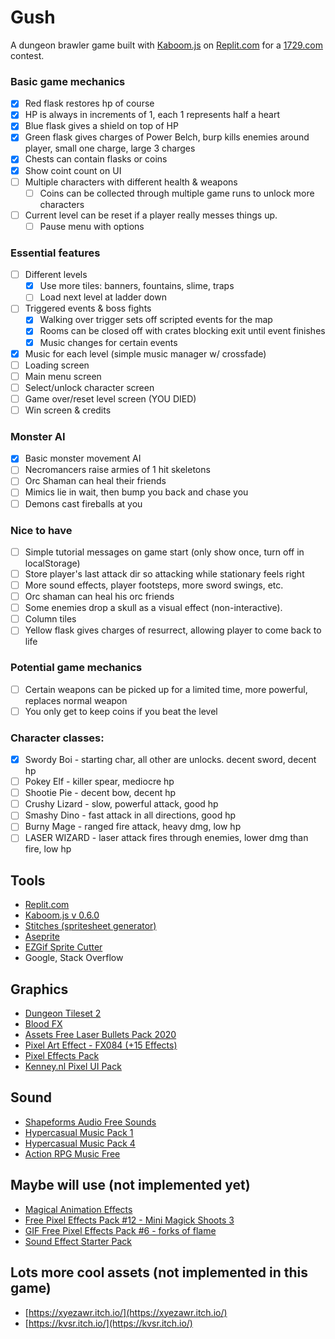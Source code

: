 # Gush

A dungeon brawler game built with [Kaboom.js](https://kaboomjs.com/) on [Replit.com](https://replit.com/) for a [1729.com](https://1729.com/) contest.

### Basic game mechanics
- [x] Red flask restores hp of course
- [x] HP is always in increments of 1, each 1 represents half a heart
- [x] Blue flask gives a shield on top of HP
- [x] Green flask gives charges of Power Belch, burp kills enemies around player, small one charge, large 3 charges
- [x] Chests can contain flasks or coins
 - [x] Show coint count on UI
- [ ] Multiple characters with different health & weapons
  - [ ] Coins can be collected through multiple game runs to unlock more characters
- [ ] Current level can be reset if a player really messes things up.
  - [ ] Pause menu with options

### Essential features
- [ ] Different levels
  - [x] Use more tiles: banners, fountains, slime, traps
  - [ ] Load next level at ladder down
- [ ] Triggered events & boss fights
  - [x] Walking over trigger sets off scripted events for the map
  - [x] Rooms can be closed off with crates blocking exit until event finishes
  - [x] Music changes for certain events
- [x] Music for each level (simple music manager w/ crossfade)
- [ ] Loading screen
- [ ] Main menu screen
- [ ] Select/unlock character screen
- [ ] Game over/reset level screen (YOU DIED)
- [ ] Win screen & credits

### Monster AI
- [x] Basic monster movement AI
- [ ] Necromancers raise armies of 1 hit skeletons
- [ ] Orc Shaman can heal their friends
- [ ] Mimics lie in wait, then bump you back and chase you
- [ ] Demons cast fireballs at you

### Nice to have
- [ ] Simple tutorial messages on game start (only show once, turn off in localStorage)
- [ ] Store player's last attack dir so attacking while stationary feels right
- [ ] More sound effects, player footsteps, more sword swings, etc.
- [ ] Orc shaman can heal his orc friends
- [ ] Some enemies drop a skull as a visual effect (non-interactive).
- [ ] Column tiles
- [ ] Yellow flask gives charges of resurrect, allowing player to come back to life

### Potential game mechanics
- [ ] Certain weapons can be picked up for a limited time, more powerful, replaces normal weapon
- [ ] You only get to keep coins if you beat the level

### Character classes:
- [x] Swordy Boi - starting char, all other are unlocks. decent sword, decent hp
- [ ] Pokey Elf - killer spear, mediocre hp
- [ ] Shootie Pie - decent bow, decent hp
- [ ] Crushy Lizard - slow, powerful attack, good hp
- [ ] Smashy Dino - fast attack in all directions, good hp
- [ ] Burny Mage - ranged fire attack, heavy dmg, low hp
- [ ] LASER WIZARD - laser attack fires through enemies, lower dmg than fire, low hp

## Tools
- [Replit.com](https://replit.com/)
- [Kaboom.js v 0.6.0](https://kaboomjs.com/)
- [Stitches (spritesheet generator)](https://draeton.github.io/stitches/)
- [Aseprite](https://www.aseprite.org/)
- [EZGif Sprite Cutter](https://ezgif.com/sprite-cutter)
- Google, Stack Overflow

## Graphics
- [Dungeon Tileset 2](https://0x72.itch.io/dungeontileset-ii)
- [Blood FX](https://jasontomlee.itch.io/blood-fx)
- [Assets Free Laser Bullets Pack 2020](https://wenrexa.itch.io/laser2020)
- [Pixel Art Effect - FX084 (+15 Effects)](https://kvsr.itch.io/fx084)
- [Pixel Effects Pack](https://codemanu.itch.io/pixelart-effect-pack)
- [Kenney.nl Pixel UI Pack](https://kenney.nl/assets/pixel-ui-pack)

## Sound
- [Shapeforms Audio Free Sounds](https://shapeforms.itch.io/shapeforms-audio-free-sfx)
- [Hypercasual Music Pack 1](https://www.void1gaming.com/hypercasual-music-pack-1)
- [Hypercasual Music Pack 4](https://www.void1gaming.com/hypercasual-music-pack-4)
- [Action RPG Music Free](https://vgcomposer.itch.io/action-rpg-music-free)

## Maybe will use (not implemented yet)
- [Magical Animation Effects](https://pimen.itch.io/magical-animation-effects)
- [Free Pixel Effects Pack #12 - Mini Magick Shoots 3](https://xyezawr.itch.io/gif-free-pixel-effects-pack-12-mini-magick-shoots-3)
- [GIF Free Pixel Effects Pack #6 - forks of flame](https://xyezawr.itch.io/gif-free-pixel-effects-pack-6-forks-of-flame)
- [Sound Effect Starter Pack](https://simon13666.itch.io/sound-starter-pack)

## Lots more cool assets (not implemented in this game)
- [https://xyezawr.itch.io/](https://xyezawr.itch.io/)
- [https://kvsr.itch.io/](https://kvsr.itch.io/)